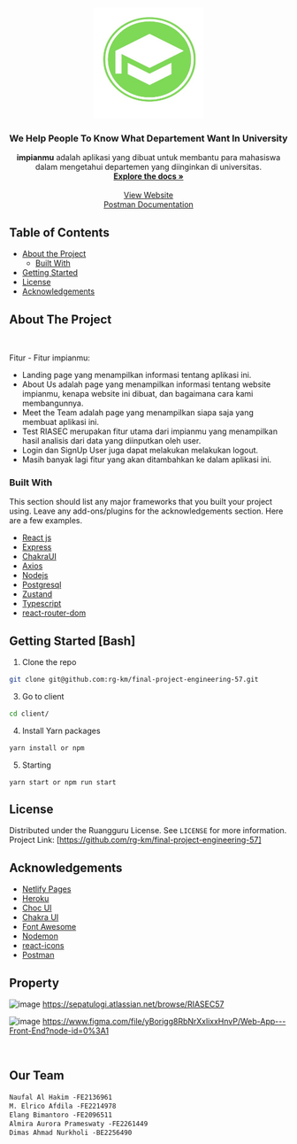 <!-- PROJECT LOGO -->
<br />
<p align="center">
  <a href="https://github.com/rg-km/final-project-engineering-57">
    <img src="./client/public/assets/images/logo.jpeg" alt="Logo" width="200" height="200">
  </a>

  <h3 align="center">We Help People To Know What Departement Want In University</h3>

  <p align="center">
    <strong>impianmu</strong> adalah aplikasi yang dibuat untuk membantu para mahasiswa dalam mengetahui departemen yang diinginkan di universitas.
    <br />
    <a href="https://docs.google.com/presentation/d/1PR4R8tqOWSexlUcx5E5UEz-QJZUyAiWBAXJHih-GwDE/edit?usp=sharing"><strong>Explore the docs »</strong></a>
    <br />
    <br />
    <a href="https://impianmu.netlify.app" target="_blank">View Website</a>
    <br/>
    <a href="https://documenter.getpostman.com/view/16004863/UzBmMSSg" target="_blank">Postman Documentation</a>
  </p>
</p>

<!-- TABLE OF CONTENTS -->

## Table of Contents

- [About the Project](#about-the-project)
  - [Built With](#built-with)
- [Getting Started](#getting-started)
- [License](#license)
- [Acknowledgements](#acknowledgements)

<!-- ABOUT THE PROJECT -->

<!-- <img src="./frontend/src/assets/Mockup.png" alt="Logo" width="430" height="300"> -->

## About The Project

<br/>

Fitur - Fitur impianmu:

- Landing page yang menampilkan informasi tentang aplikasi ini.
- About Us adalah page yang menampilkan informasi tentang website impianmu, kenapa website ini dibuat, dan bagaimana cara kami membangunnya.
- Meet the Team adalah page yang menampilkan siapa saja yang membuat aplikasi ini.
- Test RIASEC merupakan fitur utama dari impianmu yang menampilkan hasil analisis dari data yang diinputkan oleh user.
- Login dan SignUp User juga dapat melakukan melakukan logout.
- Masih banyak lagi fitur yang akan ditambahkan ke dalam aplikasi ini.

### Built With

This section should list any major frameworks that you built your project using. Leave any add-ons/plugins for the acknowledgements section. Here are a few examples.

- [React js](https://reactjs.org/)
- [Express](https://expressjs.com/)
- [ChakraUI](https://chakra-ui.com/)
- [Axios](https://axios-http.com/docs/intro)
- [Nodejs](https://nodejs.org/)
- [Postgresql](https://www.postgresql.org/)
- [Zustand](https://zustand.js.org/)
- [Typescript](https://www.typescriptlang.org/)
- [react-router-dom](https://reacttraining.com/react-router/web/guides/quick-start)

<!-- GETTING STARTED -->

## Getting Started [Bash]

1. Clone the repo

```sh
git clone git@github.com:rg-km/final-project-engineering-57.git
```

3. Go to client

```sh
cd client/
```

4. Install Yarn packages

```sh
yarn install or npm
```

5. Starting

```JS
yarn start or npm run start
```

<!-- LICENSE -->

## License

Distributed under the Ruangguru License. See `LICENSE` for more information.
Project Link: [https://github.com/rg-km/final-project-engineering-57]

<!-- ACKNOWLEDGEMENTS -->

## Acknowledgements

- [Netlify Pages](https://www.netlify.com/)
- [Heroku](https://www.heroku.com/)
- [Choc UI](https://choc-ui.com/)
- [Chakra UI](https://chakra-ui.com/)
- [Font Awesome](https://fontawesome.com)
- [Nodemon](https://www.nodemon.io/)
- [react-icons](https://react-icons.netlify.app/)
- [Postman](https://www.getpostman.com/)

## Property

![image](https://user-images.githubusercontent.com/100768683/175807354-27b380e1-f560-4582-9473-bb388eae2bdb.png)
https://sepatulogi.atlassian.net/browse/RIASEC57

![image](https://user-images.githubusercontent.com/100768683/175807568-3ad2fe11-708d-484a-b661-2f1eb187533d.png)
https://www.figma.com/file/yBorigg8RbNrXxlixxHnvP/Web-App---Front-End?node-id=0%3A1

<br/>

## Our Team

    Naufal Al Hakim -FE2136961
    M. Elrico Afdila -FE2214978
    Elang Bimantoro -FE2096511
    Almira Aurora Prameswaty -FE2261449
    Dimas Ahmad Nurkholi -BE2256490
